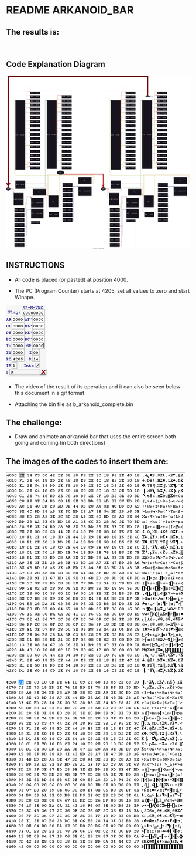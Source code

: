 # README ARKANOID_BAR   

## The results is:

![]()



## Code Explanation Diagram

![](https://github.com/aggranadoss/amstradcpc-machine-code/blob/master/amstrad_cpc_challenges_explained/arkanoid_bar/b_complete_arkanoid.svg)



## INSTRUCTIONS

- All code is placed (or pasted) at position 4000.

- The PC (Program Counter) starts at 4205, set all values to zero and start Winape.

![](https://github.com/aggranadoss/amstradcpc-machine-code/blob/master/images/arkanoid_bar/arkanoid_bar.png)

- The video of the result of its operation and it can also be seen
below this document in a gif format.

- Attaching the bin file as b_arkanoid_complete.bin

## The challenge:

- Draw and animate an arkanoid bar that uses the entire screen both going and coming (in both directions)


## The images of the codes to insert them are:

![](https://github.com/aggranadoss/amstradcpc-machine-code/blob/master/images/arkanoid_bar/b_arkanoid1.png)

![](https://github.com/aggranadoss/amstradcpc-machine-code/blob/master/images/arkanoid_bar/b_arkanoid2.png)